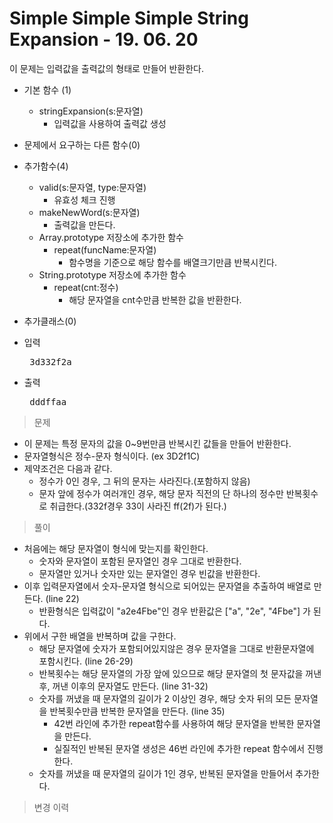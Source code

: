 # Simple Simple Simple String Expansion - 19. 06. 20

이 문제는 입력값을 출력값의 형태로 만들어 반환한다.

- 기본 함수 (1)
  - stringExpansion(s:문자열)
    - 입력값을 사용하여 출력값 생성
- 문제에서 요구하는 다른 함수(0)
- 추가함수(4) 
  - valid(s:문자열, type:문자열)
    - 유효성 체크 진행
  - makeNewWord(s:문자열)
    - 출력값을 만든다.
  - Array.prototype 저장소에 추가한 함수
    - repeat(funcName:문자열)
      - 함수명을 기준으로 해당 함수를 배열크기만큼 반복시킨다.
  - String.prototype 저장소에 추가한 함수
    - repeat(cnt:정수)
      - 해당 문자열을 cnt수만큼 반복한 값을 반환한다.
- 추가클래스(0)


- 입력
  <pre> 3d332f2a </pre>
 
- 출력
  <pre> dddffaa </pre>

> 문제
  - 이 문제는 특정 문자의 값을 0~9번만큼 반복시킨 값들을 만들어 반환한다.
  - 문자열형식은 정수-문자 형식이다. (ex 3D2f1C)
  - 제약조건은 다음과 같다.
    - 정수가 0인 경우, 그 뒤의 문자는 사라진다.(포함하지 않음)
    - 문자 앞에 정수가 여러개인 경우, 해당 문자 직전의 단 하나의 정수만 반복횟수로 취급한다.(332f경우 33이 사라진 ff(2f)가 된다.)

> 풀이
  - 처음에는 해당 문자열이 형식에 맞는지를 확인한다.
    - 숫자와 문자열이 포함된 문자열인 경우 그대로 반환한다.
    - 문자열만 있거나 숫자만 있는 문자열인 경우 빈값을 반환한다.
- 이후 입력문자열에서 숫자-문자열 형식으로 되어있는 문자열을 추출하여 배열로 만든다. (line 22)
  - 반환형식은 입력값이 "a2e4Fbe"인 경우 반환값은 ["a", "2e", "4Fbe"] 가 된다.
- 위에서 구한 배열을 반복하며 값을 구한다.
  - 해당 문자열에 숫자가 포함되어있지않은 경우 문자열을 그대로 반환문자열에 포함시킨다. (line 26-29)
  - 반복횟수는 해당 문자열의 가장 앞에 있으므로 해당 문자열의 첫 문자값을 꺼낸 후, 꺼낸 이후의 문자열도 만든다. (line 31-32)
  - 숫자를 꺼냈을 때 문자열의 길이가 2 이상인 경우, 해당 숫자 뒤의 모든 문자열을 반복횟수만큼 반복한 문자열을 만든다. (line 35)
    - 42번 라인에 추가한 repeat함수를 사용하여 해당 문자열을 반복한 문자열을 만든다.
    - 실질적인 반복된 문자열 생성은 46번 라인에 추가한 repeat 함수에서 진행한다.
  - 숫자를 꺼냈을 때 문자열의 길이가 1인 경우, 반복된 문자열을 만들어서 추가한다.
  

>변경 이력